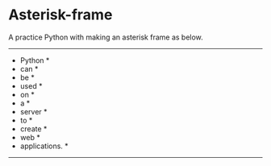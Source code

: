 # Asterisk-frame

A practice Python with making an asterisk frame as below.

*****************
* Python        *
* can           *
* be            *
* used          *
* on            *
* a             *
* server        *
* to            *
* create        *
* web           *
* applications. *
*****************
